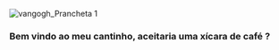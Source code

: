 
![vangogh_Prancheta 1](https://user-images.githubusercontent.com/57491372/181248052-6c9dd715-d1a8-4ee6-9a03-4aa2bd552552.jpg)

### Bem vindo ao meu cantinho, aceitaria uma xícara de café ?

<!--
**robson1622/robson1622** is a ✨ _special_ ✨ repository because its `README.md` (this file) appears on your GitHub profile.

Here are some ideas to get you started:

- 🔭 I’m currently working on ...
- 🌱 I’m currently learning ...
- 👯 I’m looking to collaborate on ...
- 🤔 I’m looking for help with ...
- 💬 Ask me about ...
- 📫 How to reach me: ...
- 😄 Pronouns: ...
- ⚡ Fun fact: ...
-->

